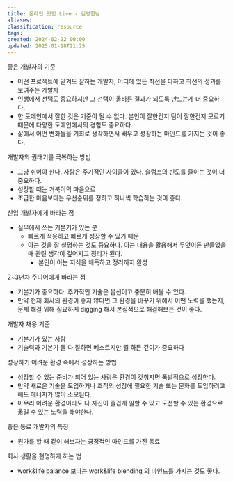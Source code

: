 ```yaml
---
title: 온라인 밋업 Live - 김영한님
aliases: 
classification: resource
tags: 
created: 2024-02-22 00:00
updated: 2025-01-18T21:25
---
```

좋은 개발자의 기준
- 어떤 프로젝트에 맡겨도 잘하는 개발자, 어디에 있든 최선을 다하고 최선의 성과를 보여주는 개발자
- 인생에서 선택도 중요하지만 그 선택이 올바른 결과가 되도록 만드는게 더 중요하다.
- 한 도메인에서 잘한 것은 기준이 될 수 없다. 본인이 잘한건지 팀이 잘한건지 모르기 때문에 다양한 도메인에서의 경험도 중요하다.
- 삶에서 어떤 변화들을 기회로 생각하면서 배우고 성장하는 마인드를 가지는 것이 좋다.

개발자의 권태기를 극복하는 방법
- 그냥 쉬어야 한다. 사람은 주기적인 사이클이 있다. 슬럼프의 빈도를 줄이는 것이 더 중요하다.
- 성장할 때는 거북이의 마음으로
- 조급한 마음보다는 우선순위를 정하고 하나씩 학습하는 것이 좋다.

신입 개발자에게 바라는 점
- 실무에서 쓰는 기본기가 있는 분
	- 빠르게 적응하고 빠르게 성장할 수 있기 때문
	- 아는 것을 잘 설명하는 것도 중요하다. 아는 내용을 활용해서 무엇이든 만들었을 때 관련 생각이 깊어지고 정리가 된다.
		- 본인이 아는 지식을 체득하고 정리까지 완성

2~3년차 주니어에게 바라는 점
- 기본기가 중요하다. 추가적인 기술은 옵션이고 충분히 배울 수 있다.
- 만약 현재 회사의 환경이 좋지 않다면 그 환경을 바꾸기 위해서 어떤 노력을 했는지, 문제 해결 위해 집요하게 digging 해서 본질적으로 해결해보는 것이 좋다.

개발자 채용 기준
- 기본기가 있는 사람
- 기술력과 기본기 둘 다 잘하면 베스트지만 뭘 하든 깊이가 중요하다

성장하기 어려운 환경 속에서 성장하는 방법
- 성장할 수 있는 준비가 되어 있는 사람은 환경이 갖춰지면 폭발적으로 성장한다.
- 만약 새로운 기술을 도입하거나 조직의 성장에 필요한 기술 또는 문화를 도입하려고 해도 에너지가 많이 소모된다.
- 아무리 어려운 환경이라도 나 자신이 즐겁게 일할 수 있고 도전할 수 있는 환경으로 옮길 수 있는 노력을 해야한다.

좋은 동료 개발자의 특징
- 뭔가를 할 때 같이 해보자는 긍정적인 마인드를 가진 동료

회사 생활을 현명하게 하는 법
- work&life balance 보다는 work&life blending 의 마인드를 가지는 것도 좋다.
